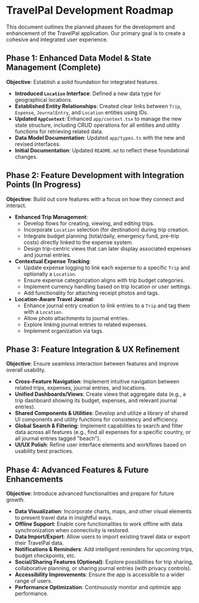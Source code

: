 # TravelPal Development Roadmap

This document outlines the planned phases for the development and enhancement of the TravelPal application. Our primary goal is to create a cohesive and integrated user experience.

## Phase 1: Enhanced Data Model & State Management (Complete)

**Objective**: Establish a solid foundation for integrated features.

*   **Introduced `Location` Interface**: Defined a new data type for geographical locations.
*   **Established Entity Relationships**: Created clear links between `Trip`, `Expense`, `JournalEntry`, and `Location` entities using IDs.
*   **Updated `AppContext`**: Enhanced `app/context.tsx` to manage the new state structure, including CRUD operations for all entities and utility functions for retrieving related data.
*   **Data Model Documentation**: Updated `app/types.ts` with the new and revised interfaces.
*   **Initial Documentation**: Updated `README.md` to reflect these foundational changes.

## Phase 2: Feature Development with Integration Points (In Progress)

**Objective**: Build out core features with a focus on how they connect and interact.

*   **Enhanced Trip Management**:
    *   Develop flows for creating, viewing, and editing trips.
    *   Incorporate `Location` selection (for destination) during trip creation.
    *   Integrate budget planning (total/daily, emergency fund, pre-trip costs) directly linked to the expense system.
    *   Design trip-centric views that can later display associated expenses and journal entries.
*   **Contextual Expense Tracking**:
    *   Update expense logging to link each expense to a specific `Trip` and optionally a `Location`.
    *   Ensure expense categorization aligns with trip budget categories.
    *   Implement currency handling based on trip location or user settings.
    *   Add functionality for attaching receipt photos and tags.
*   **Location-Aware Travel Journal**:
    *   Enhance journal entry creation to link entries to a `Trip` and tag them with a `Location`.
    *   Allow photo attachments to journal entries.
    *   Explore linking journal entries to related expenses.
    *   Implement organization via tags.

## Phase 3: Feature Integration & UX Refinement

**Objective**: Ensure seamless interaction between features and improve overall usability.

*   **Cross-Feature Navigation**: Implement intuitive navigation between related trips, expenses, journal entries, and locations.
*   **Unified Dashboards/Views**: Create views that aggregate data (e.g., a trip dashboard showing its budget, expenses, and relevant journal entries).
*   **Shared Components & Utilities**: Develop and utilize a library of shared UI components and utility functions for consistency and efficiency.
*   **Global Search & Filtering**: Implement capabilities to search and filter data across all features (e.g., find all expenses for a specific country, or all journal entries tagged "beach").
*   **UI/UX Polish**: Refine user interface elements and workflows based on usability best practices.

## Phase 4: Advanced Features & Future Enhancements

**Objective**: Introduce advanced functionalities and prepare for future growth.

*   **Data Visualization**: Incorporate charts, maps, and other visual elements to present travel data in insightful ways.
*   **Offline Support**: Enable core functionalities to work offline with data synchronization when connectivity is restored.
*   **Data Import/Export**: Allow users to import existing travel data or export their TravelPal data.
*   **Notifications & Reminders**: Add intelligent reminders for upcoming trips, budget checkpoints, etc.
*   **Social/Sharing Features (Optional)**: Explore possibilities for trip sharing, collaborative planning, or sharing journal entries (with privacy controls).
*   **Accessibility Improvements**: Ensure the app is accessible to a wider range of users.
*   **Performance Optimization**: Continuously monitor and optimize app performance. 